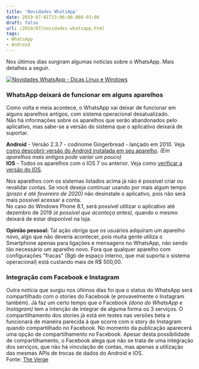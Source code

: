 ```yaml
---
title: 'Novidades WhatsApp'
date: 2019-07-01T23:06:00.000-03:00
draft: false
url: /2019/07/novidades-whatsapp.html
tags: 
- WhatsApp
- Android
---
```


Nos últimos dias surgiram algumas notícias sobre o WhatsApp. Mais detalhes a seguir.

  
  
  
  

[![Novidades WhatsApp - Dicas Linux e Windows](https://1.bp.blogspot.com/-fWiR_WRriTA/XRqy-vIVEQI/AAAAAAAALu0/PRtPERSMgu8IqdCv6fysRXpzQzrc--AugCPcBGAYYCw/s200/novidades_whatsapp.png "Novidades WhatsApp - Dicas Linux e Windows")](https://1.bp.blogspot.com/-fWiR_WRriTA/XRqy-vIVEQI/AAAAAAAALu0/PRtPERSMgu8IqdCv6fysRXpzQzrc--AugCPcBGAYYCw/s1600/novidades_whatsapp.png)

### WhatsApp deixará de funcionar em alguns aparelhos

Como volta e meia acontece, o WhatsApp vai deixar de funcionar em alguns aparelhos antigos, com sistema operacional desatualizado.  
Não há informações sobre os aparelhos que serão abandonados pelo aplicativo, mas sabe-se a versão do sistema que o aplicativo deixará de suportar.  
  
**Android** - Versão 2.3.7 - codinome Gingerbread - lançado em 2010. Veja [como descobrir versão do Android instalada em seu aparelho](https://support.google.com/android/answer/7680439?hl=pt-BR). _(Em aparelhos mais antigos pode variar um pouco)_  
**IOS** - Todos os aparelhos com o IOS 7 ou anterior. Veja como [verificar a versão do IOS](https://support.apple.com/pt-br/HT201685).  
  
Nos aparelhos com os sistemas listados acima já não é possível criar ou revalidar contas. Se você deseja continuar usando por mais algum tempo _(prazo é até fevereiro de 2020)_ não desinstale o aplicativo, pois não será mais possível acessar a conta.  
No caso do Windows Phone 8.1, será possível utilizar o aplicativo até dezembro de 2019 _(é possível que aconteça antes)_, quando o mesmo deixará de estar disponível na loja.  
  
**Opinião pessoal:** Tal ação obriga que os usuários adquiram um aparelho novo, algo que não deveria acontecer, pois muita gente utiliza o Smartphone apenas para ligações e mensagens no WhatsApp, não sendo tão necessário um aparelho novo. Fora que qualquer aparelho com configurações "fracas" (8gb de espaço interno, que mal suporta o sistema operacional) está custando mais de R$ 500,00.  
  

### Integração com Facebook e Instagram

Outra notícia que surgiu nos últimos dias foi que o status do WhatsApp será compartilhado com o stories do Facebook (e provavelmente o Instagram também). Já faz um certo tempo que o Facebook _(dono do WhatsApp e Instagram)_ tem a intenção de integrar de alguma forma os 3 serviços. O compartilhamento dos stories já está em testes nas versões beta e funcionará de maneira parecida à que ocorre com o story do Instagram quando compartilhado no Facebook. No momento da publicação aparecerá uma opção de compartilhamento no Facebook. Apesar desta possibilidade de compartilhamento, o Facebook alega que não se trata de uma integração dos serviços, que não há vinculação de contas, mas apenas a utilização das mesmas APIs de trocas de dados do Android e IOS.  
Fonte: [The Verge](https://www.theverge.com/2019/6/26/18759575/whatsapp-status-sharing-facebook-instagram-apps-ios-android)